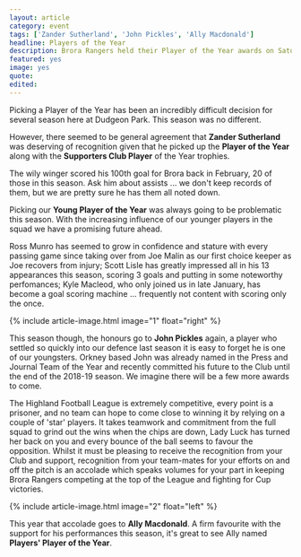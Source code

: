 ```yaml
---
layout: article
category: event
tags: ['Zander Sutherland', 'John Pickles', 'Ally Macdonald']
headline: Players of the Year
description: Brora Rangers held their Player of the Year awards on Saturday evening, with some very worthy winners.
featured: yes
image: yes
quote:
edited:
---
```

Picking a Player of the Year has been an incredibly difficult decision for several season here at Dudgeon Park. This season was no different.

However, there seemed to be general agreement that **Zander Sutherland** was deserving of recognition given that he picked up the **Player of the Year** along with the **Supporters Club Player** of the Year trophies.

The wily winger scored his 100th goal for Brora back in February, 20 of those in this season. Ask him about assists ... we don't keep records of them, but we are pretty sure he has them all noted down.

Picking our **Young Player of the Year** was always going to be problematic this season. With the increasing influence of our younger players in the squad we have a promising future ahead.

Ross Munro has seemed to grow in confidence and stature with every passing game since taking over from Joe Malin as our first choice keeper as Joe recovers from injury; Scott Lisle has greatly impressed all in his 13 appearances this season, scoring 3 goals and putting in some noteworthy perfomances; Kyle Macleod, who only joined us in late January, has become a goal scoring machine ... frequently not content with scoring only the once.

{% include article-image.html image="1" float="right" %}

This season though, the honours go to **John Pickles** again, a player who settled so quickly into our defence last season it is easy to forget he is one of our youngsters. Orkney based John was already named in the Press and Journal Team of the Year and recently committed his future to the Club until the end of the 2018-19 season. We imagine there will be a few more awards to come.

The Highland Football League is extremely competitive, every point is a prisoner, and no team can hope to come close to winning it by relying on a couple of 'star' players. It takes teamwork and commitment from the full squad to grind out the wins when the chips are down, Lady Luck has turned her back on you and every bounce of the ball seems to favour the opposition. Whilst it must be pleasing to receive the recognition from your Club and support, recognition from your team-mates for your efforts on and off the pitch is an accolade which speaks volumes for your part in keeping Brora Rangers competing at the top of the League and fighting for Cup victories.

{% include article-image.html image="2" float="left" %}

This year that accolade goes to **Ally Macdonald**. A firm favourite with the support for his performances this season, it's great to see Ally named **Players' Player of the Year**.
